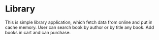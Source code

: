 # Library
This is simple library application, which fetch data from online and put in cache memory. User can search book by author or by title any book. Add books in cart and can purchase.
